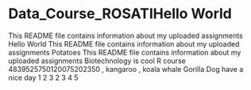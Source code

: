# Data_Course_ROSATIHello World
This README file contains information about my uploaded assignments
Hello World
This README file contains information about my uploaded assignments
Potatoes
This README file contains information about my uploaded assignments
Biotechnology is cool
R course
4839525750120075202350
, kangaroo
, koala
whale
Gorilla
Dog
have a nice day
1
2
3
2
3
4
5
